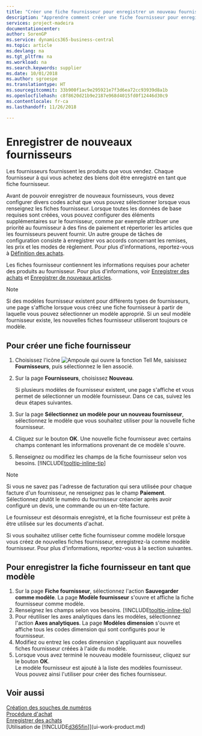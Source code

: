 ```yaml
---
title: "Créer une fiche fournisseur pour enregistrer un nouveau fournisseur | Microsoft Docs"
description: "Apprendre comment créer une fiche fournisseur pour enregistrer un nouveau fournisseur."
services: project-madeira
documentationcenter: 
author: SorenGP
ms.service: dynamics365-business-central
ms.topic: article
ms.devlang: na
ms.tgt_pltfrm: na
ms.workload: na
ms.search.keywords: supplier
ms.date: 10/01/2018
ms.author: sgroespe
ms.translationtype: HT
ms.sourcegitcommit: 33b900f1ac9e295921e7f3d6ea72cc93939d8a1b
ms.openlocfilehash: c8f8620d21b9e2187e968d4015fd0f12446d30c9
ms.contentlocale: fr-ca
ms.lasthandoff: 11/26/2018

---
```

# <a name="register-new-vendors"></a>Enregistrer de nouveaux fournisseurs
Les fournisseurs fournissent les produits que vous vendez. Chaque fournisseur à qui vous achetez des biens doit être enregistré en tant que fiche fournisseur.

Avant de pouvoir enregistrer de nouveaux fournisseurs, vous devez configurer divers codes achat que vous pouvez sélectionner lorsque vous renseignez les fiches fournisseur. Lorsque toutes les données de base requises sont créées, vous pouvez configurer des éléments supplémentaires sur le fournisseur, comme par exemple attribuer une priorité au fournisseur à des fins de paiement et répertorier les articles que les fournisseurs peuvent fournir. Un autre groupe de tâches de configuration consiste à enregistrer vos accords concernant les remises, les prix et les modes de règlement. Pour plus d'informations, reportez-vous à [Définition des achats](purchasing-setup-purchasing.md).

Les fiches fournisseur contiennent les informations requises pour acheter des produits au fournisseur. Pour plus d'informations, voir [Enregistrer des achats](purchasing-how-record-purchases.md) et [Enregistrer de nouveaux articles](inventory-how-register-new-items.md).

> [!NOTE]  
>   Si des modèles fournisseur existent pour différents types de fournisseurs, une page s'affiche lorsque vous créez une fiche fournisseur à partir de laquelle vous pouvez sélectionner un modèle approprié. Si un seul modèle fournisseur existe, les nouvelles fiches fournisseur utiliseront toujours ce modèle.

## <a name="to-create-a-new-vendor-card"></a>Pour créer une fiche fournisseur
1. Choisissez l'icône ![Ampoule qui ouvre la fonction Tell Me](media/ui-search/search_small.png "Dites-moi ce que vous voulez faire"), saisissez **Fournisseurs**, puis sélectionnez le lien associé.  
2. Sur la page **Fournisseurs**, choisissez **Nouveau**.

    Si plusieurs modèles de fournisseur existent, une page s'affiche et vous permet de sélectionner un modèle fournisseur. Dans ce cas, suivez les deux étapes suivantes.
3. Sur la page **Sélectionnez un modèle pour un nouveau fournisseur**, sélectionnez le modèle que vous souhaitez utiliser pour la nouvelle fiche fournisseur.
4. Cliquez sur le bouton **OK**. Une nouvelle fiche fournisseur avec certains champs contenant les informations provenant de ce modèle s'ouvre.
5. Renseignez ou modifiez les champs de la fiche fournisseur selon vos besoins. [!INCLUDE[tooltip-inline-tip](includes/tooltip-inline-tip_md.md)]

> [!NOTE]  
>   Si vous ne savez pas l'adresse de facturation qui sera utilisée pour chaque facture d'un fournisseur, ne renseignez pas le champ **Paiement**. Sélectionnez plutôt le numéro du fournisseur créancier après avoir configuré un devis, une commande ou un en-tête facture.

Le fournisseur est désormais enregistré, et la fiche fournisseur est prête à être utilisée sur les documents d'achat.

Si vous souhaitez utiliser cette fiche fournisseur comme modèle lorsque vous créez de nouvelles fiches fournisseur, enregistrez-la comme modèle fournisseur. Pour plus d'informations, reportez-vous à la section suivantes.

## <a name="to-save-the-vendor-card-as-a-template"></a>Pour enregistrer la fiche fournisseur en tant que modèle
1. Sur la page **Fiche fournisseur**, sélectionnez l'action **Sauvegarder comme modèle**. La page **Modèle fournisseur** s'ouvre et affiche la fiche fournisseur comme modèle.
2. Renseignez les champs selon vos besoins. [!INCLUDE[tooltip-inline-tip](includes/tooltip-inline-tip_md.md)]
3. Pour réutiliser les axes analytiques dans les modèles, sélectionnez l'action **Axes analytiques**. La page **Modèles dimension** s'ouvre et affiche tous les codes dimension qui sont configurés pour le fournisseur.
4. Modifiez ou entrez les codes dimension s'appliquant aux nouvelles fiches fournisseur créées à l'aide du modèle.
5. Lorsque vous avez terminé le nouveau modèle fournisseur, cliquez sur le bouton **OK**.  
   Le modèle fournisseur est ajouté à la liste des modèles fournisseur. Vous pouvez ainsi l'utiliser pour créer des fiches fournisseur.

## <a name="see-also"></a>Voir aussi
[Création des souches de numéros](ui-create-number-series.md)  
[Procédure d'achat](purchasing-manage-purchasing.md)  
[Enregistrer des achats](purchasing-how-record-purchases.md)   
[Utilisation de [!INCLUDE[d365fin](includes/d365fin_md.md)]](ui-work-product.md)  

